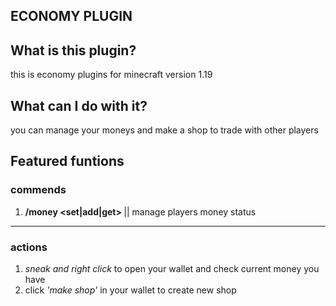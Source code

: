 ## ECONOMY PLUGIN

## What is this plugin?
this is economy plugins for minecraft version 1.19

## What can I do with it?
you can manage your moneys and make a shop to trade with other players

## Featured funtions
### commends
1. **/money <player> <set|add|get> <amount>** || manage players money status
  
---
### actions
1. *sneak and right click* to open your wallet and check current money you have
2. click *'make shop'* in your wallet to create new shop
